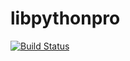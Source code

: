 # libpythonpro

[![Build Status](https://travis-ci.org/Pedro-H-Castoldi/libpythonpro.svg?branch=master)](https://travis-ci.org/Pedro-H-Castoldi/libpythonpro)